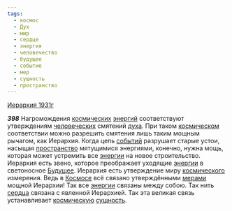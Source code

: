 ```yaml
---
tags:
  - космос
  - Дух
  - мир
  - сердце
  - энергия
  - человечество
  - будущее
  - событие
  - мер
  - сущность
  - пространство
---
```


[Иерархия 1931г](https://127.0.0.1:4002/agni/1931)

___398___
Нагромождения [космических](../../../tags/#космос) [энергий](../../../tags/#[энергия](../../../tags/#энергия)) соответствуют утверждениям [человеческих](../../../tags/#человечество) смятений [духа](../../../tags/#Дух). При таком [космическом](../../../tags/#космос) соответствии можно разрешить смятения лишь таким мощным рычагом, как Иерархия. Когда цепь [событий](../../../tags/#событие) разрушает старые устои, насыщая [пространство](../../../tags/#пространство) мятущимися энергиями, конечно, нужна мощь, которая может устремить все [энергии](../../../tags/#энергия) на новое строительство. Иерархия есть звено, которое преображает уходящие [энергии](../../../tags/#энергия) в светоносное [Будущее](../../../tags/#будущее). Иерархия есть утверждение миру [космического](../../../tags/#космос) измерения. Ведь в [Космосе](../../../tags/#космос) всё связано утверждёнными [мерами](../../../tags/#мер) мощной Иерархии! Так все [энергии](../../../tags/#энергия) связаны между собою. Так нить [сердца](../../../tags/#сердце) связана с явленной Иерархией. Так эта великая связь устанавливает [космическую](../../../tags/#космос) [сущность](../../../tags/#сущность).   

